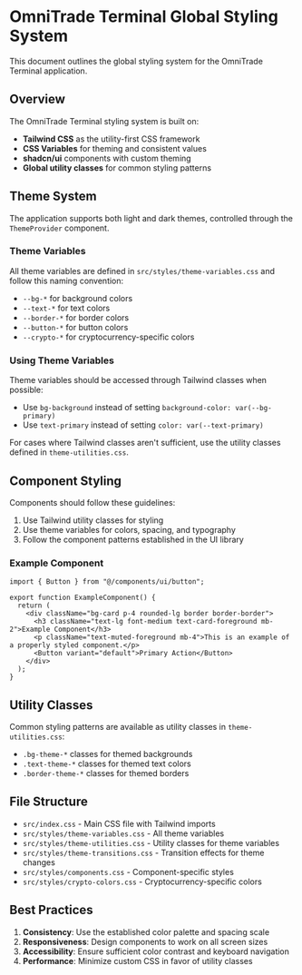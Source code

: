 # OmniTrade Terminal Global Styling System

This document outlines the global styling system for the OmniTrade Terminal application.

## Overview

The OmniTrade Terminal styling system is built on:
- **Tailwind CSS** as the utility-first CSS framework
- **CSS Variables** for theming and consistent values
- **shadcn/ui** components with custom theming
- **Global utility classes** for common styling patterns

## Theme System

The application supports both light and dark themes, controlled through the `ThemeProvider` component.

### Theme Variables

All theme variables are defined in `src/styles/theme-variables.css` and follow this naming convention:
- `--bg-*` for background colors
- `--text-*` for text colors
- `--border-*` for border colors
- `--button-*` for button colors
- `--crypto-*` for cryptocurrency-specific colors

### Using Theme Variables

Theme variables should be accessed through Tailwind classes when possible:
- Use `bg-background` instead of setting `background-color: var(--bg-primary)`
- Use `text-primary` instead of setting `color: var(--text-primary)`

For cases where Tailwind classes aren't sufficient, use the utility classes defined in `theme-utilities.css`.

## Component Styling

Components should follow these guidelines:
1. Use Tailwind utility classes for styling
2. Use theme variables for colors, spacing, and typography
3. Follow the component patterns established in the UI library

### Example Component

```tsx
import { Button } from "@/components/ui/button";

export function ExampleComponent() {
  return (
    <div className="bg-card p-4 rounded-lg border border-border">
      <h3 className="text-lg font-medium text-card-foreground mb-2">Example Component</h3>
      <p className="text-muted-foreground mb-4">This is an example of a properly styled component.</p>
      <Button variant="default">Primary Action</Button>
    </div>
  );
}
```

## Utility Classes

Common styling patterns are available as utility classes in `theme-utilities.css`:
- `.bg-theme-*` classes for themed backgrounds
- `.text-theme-*` classes for themed text colors
- `.border-theme-*` classes for themed borders

## File Structure

- `src/index.css` - Main CSS file with Tailwind imports
- `src/styles/theme-variables.css` - All theme variables
- `src/styles/theme-utilities.css` - Utility classes for theme variables
- `src/styles/theme-transitions.css` - Transition effects for theme changes
- `src/styles/components.css` - Component-specific styles
- `src/styles/crypto-colors.css` - Cryptocurrency-specific colors

## Best Practices

1. **Consistency**: Use the established color palette and spacing scale
2. **Responsiveness**: Design components to work on all screen sizes
3. **Accessibility**: Ensure sufficient color contrast and keyboard navigation
4. **Performance**: Minimize custom CSS in favor of utility classes
